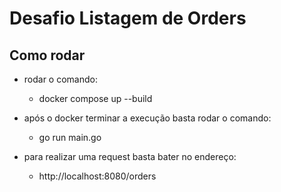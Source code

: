 # Desafio Listagem de Orders



## Como rodar

- rodar o comando:
  - docker compose up --build 

- após o docker terminar a execução basta rodar o comando:
  - go run main.go



- para realizar uma request basta bater no endereço:
  - http://localhost:8080/orders
